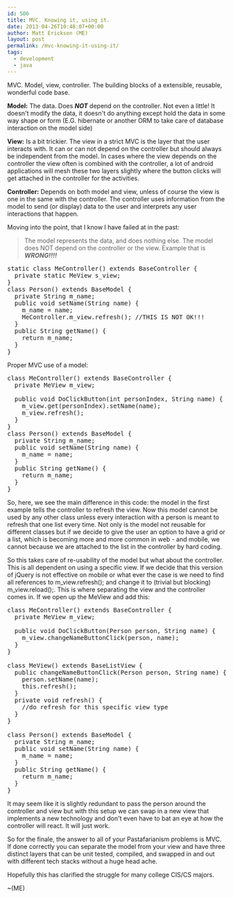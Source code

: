 ```yaml
---
id: 506
title: MVC. Knowing it, using it.
date: 2013-04-26T10:48:07+00:00
author: Matt Erickson (ME)
layout: post
permalink: /mvc-knowing-it-using-it/
tags:
  - development
  - java
---
```

MVC. Model, view, controller. The building blocks of a extensible, reusable, wonderful code base.   

  
**Model:** The data. Does **_NOT_** depend on the controller. Not even a little! It doesn't modify the data, it doesn't do anything except hold the data in some way shape or form (E.G. hibernate or another ORM to take care of database interaction on the model side)   

  
**View:** Is a bit trickier. The view in a strict MVC is the layer that the user interacts with. It can or can not depend on the controller but should always be independent from the model. In cases where the view depends on the controller the view often is combined with the controller, a lot of android applications will mesh these two layers slightly where the button clicks will get attached in the controller for the activities.   

  
**Controller:** Depends on both model and view, unless of course the view is one in the same with the controller. The controller uses information from the model to send (or display) data to the user and interprets any user interactions that happen.   

  
Moving into the point, that I know I have failed at in the past: 

> The model represents the data, and does nothing else. The model does NOT depend on the controller or the view. Example that is **_WRONG!!!!_**
  


<pre class="brush: java; title: ; notranslate" title="">static class MeController() extends BaseController {
  private static MeView s_view;
}
class Person() extends BaseModel {
  private String m_name;
  public void setName(String name) {
    m_name = name;
    MeController.m_view.refresh(); //THIS IS NOT OK!!!
  }
  public String getName() {
    return m_name;
  }
}
</pre> Proper MVC use of a model: 

<pre class="brush: java; title: ; notranslate" title="">class MeController() extends BaseController {
  private MeView m_view;

  public void DoClickButton(int personIndex, String name) {
    m_view.get(personIndex).setName(name);
    m_view.refresh();
  }
}
class Person() extends BaseModel {
  private String m_name;
  public void setName(String name) {
    m_name = name;
  }
  public String getName() {
    return m_name;
  }
}
</pre> So, here, we see the main difference in this code: the model in the first example tells the controller to refresh the view. Now this model cannot be used by any other class unless every interaction with a person is meant to refresh that one list every time. Not only is the model not reusable for different classes but if we decide to give the user an option to have a grid or a list, which is becoming more and more common in web   -  and mobile, we cannot because we are attached to the list in the controller by hard coding. 

  

  
So this takes care of re-usability of the model but what about the controller. This is all dependent on using a specific view. If we decide that this version of jQuery is not effective on mobile or what ever the case is we need to find all references to m\_view.refresh(); and change it to (trivial but blocking) m\_view.reload();. This is where separating the view and the controller comes in. If we open up the MeView and add this: 

<pre class="brush: java; title: ; notranslate" title="">class MeController() extends BaseController {
  private MeView m_view;

  public void DoClickButton(Person person, String name) {
    m_view.changeNameButtonClick(person, name);
  }
}

class MeView() extends BaseListView {
  public changeNameButtonClick(Person person, String name) {
    person.setName(name);
    this.refresh();
  }
  private void refresh() {
    //do refresh for this specific view type
  }
}

class Person() extends BaseModel {
  private String m_name;
  public void setName(String name) {
    m_name = name;
  }
  public String getName() {
    return m_name;
  }
}
</pre> It may seem like it is slightly redundant to pass the person around the controller and view but with this setup we can swap in a new view that implements a new technology and don't even have to bat an eye at how the controller will react. It will just work. 

  

  
So for the finale, the answer to all of your Pastafarianism problems is MVC. If done correctly you can separate the model from your view and have three distinct layers that can be unit tested, compiled, and swapped in and out with different tech stacks without a huge head ache.   

  
Hopefully this has clarified the struggle for many college CIS/CS majors.   

  
~(ME)